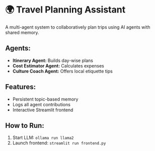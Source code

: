 # 🌍 Travel Planning Assistant

A multi-agent system to collaboratively plan trips using AI agents with shared memory.

## Agents:
- **Itinerary Agent:** Builds day-wise plans
- **Cost Estimator Agent:** Calculates expenses
- **Culture Coach Agent:** Offers local etiquette tips

## Features:
- Persistent topic-based memory
- Logs all agent contributions
- Interactive Streamlit frontend

## How to Run:
1. Start LLM: `ollama run llama2`
2. Launch frontend: `streamlit run frontend.py`
